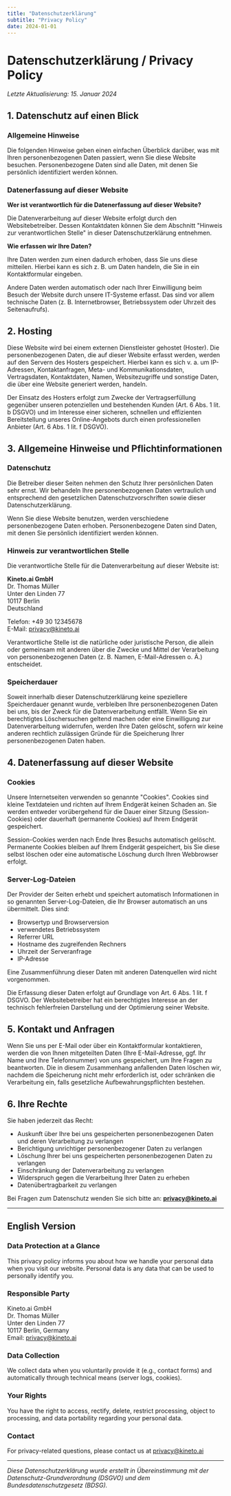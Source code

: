```yaml
---
title: "Datenschutzerklärung"
subtitle: "Privacy Policy"
date: 2024-01-01
---
```


# Datenschutzerklärung / Privacy Policy

*Letzte Aktualisierung: 15. Januar 2024*

## 1. Datenschutz auf einen Blick

### Allgemeine Hinweise
Die folgenden Hinweise geben einen einfachen Überblick darüber, was mit Ihren personenbezogenen Daten passiert, wenn Sie diese Website besuchen. Personenbezogene Daten sind alle Daten, mit denen Sie persönlich identifiziert werden können.

### Datenerfassung auf dieser Website
**Wer ist verantwortlich für die Datenerfassung auf dieser Website?**

Die Datenverarbeitung auf dieser Website erfolgt durch den Websitebetreiber. Dessen Kontaktdaten können Sie dem Abschnitt "Hinweis zur verantwortlichen Stelle" in dieser Datenschutzerklärung entnehmen.

**Wie erfassen wir Ihre Daten?**

Ihre Daten werden zum einen dadurch erhoben, dass Sie uns diese mitteilen. Hierbei kann es sich z. B. um Daten handeln, die Sie in ein Kontaktformular eingeben.

Andere Daten werden automatisch oder nach Ihrer Einwilligung beim Besuch der Website durch unsere IT-Systeme erfasst. Das sind vor allem technische Daten (z. B. Internetbrowser, Betriebssystem oder Uhrzeit des Seitenaufrufs).

## 2. Hosting

Diese Website wird bei einem externen Dienstleister gehostet (Hoster). Die personenbezogenen Daten, die auf dieser Website erfasst werden, werden auf den Servern des Hosters gespeichert. Hierbei kann es sich v. a. um IP-Adressen, Kontaktanfragen, Meta- und Kommunikationsdaten, Vertragsdaten, Kontaktdaten, Namen, Websitezugriffe und sonstige Daten, die über eine Website generiert werden, handeln.

Der Einsatz des Hosters erfolgt zum Zwecke der Vertragserfüllung gegenüber unseren potenziellen und bestehenden Kunden (Art. 6 Abs. 1 lit. b DSGVO) und im Interesse einer sicheren, schnellen und effizienten Bereitstellung unseres Online-Angebots durch einen professionellen Anbieter (Art. 6 Abs. 1 lit. f DSGVO).

## 3. Allgemeine Hinweise und Pflichtinformationen

### Datenschutz
Die Betreiber dieser Seiten nehmen den Schutz Ihrer persönlichen Daten sehr ernst. Wir behandeln Ihre personenbezogenen Daten vertraulich und entsprechend den gesetzlichen Datenschutzvorschriften sowie dieser Datenschutzerklärung.

Wenn Sie diese Website benutzen, werden verschiedene personenbezogene Daten erhoben. Personenbezogene Daten sind Daten, mit denen Sie persönlich identifiziert werden können.

### Hinweis zur verantwortlichen Stelle
Die verantwortliche Stelle für die Datenverarbeitung auf dieser Website ist:

**Kineto.ai GmbH**  
Dr. Thomas Müller  
Unter den Linden 77  
10117 Berlin  
Deutschland

Telefon: +49 30 12345678  
E-Mail: privacy@kineto.ai

Verantwortliche Stelle ist die natürliche oder juristische Person, die allein oder gemeinsam mit anderen über die Zwecke und Mittel der Verarbeitung von personenbezogenen Daten (z. B. Namen, E-Mail-Adressen o. Ä.) entscheidet.

### Speicherdauer
Soweit innerhalb dieser Datenschutzerklärung keine speziellere Speicherdauer genannt wurde, verbleiben Ihre personenbezogenen Daten bei uns, bis der Zweck für die Datenverarbeitung entfällt. Wenn Sie ein berechtigtes Löschersuchen geltend machen oder eine Einwilligung zur Datenverarbeitung widerrufen, werden Ihre Daten gelöscht, sofern wir keine anderen rechtlich zulässigen Gründe für die Speicherung Ihrer personenbezogenen Daten haben.

## 4. Datenerfassung auf dieser Website

### Cookies
Unsere Internetseiten verwenden so genannte "Cookies". Cookies sind kleine Textdateien und richten auf Ihrem Endgerät keinen Schaden an. Sie werden entweder vorübergehend für die Dauer einer Sitzung (Session-Cookies) oder dauerhaft (permanente Cookies) auf Ihrem Endgerät gespeichert.

Session-Cookies werden nach Ende Ihres Besuchs automatisch gelöscht. Permanente Cookies bleiben auf Ihrem Endgerät gespeichert, bis Sie diese selbst löschen oder eine automatische Löschung durch Ihren Webbrowser erfolgt.

### Server-Log-Dateien
Der Provider der Seiten erhebt und speichert automatisch Informationen in so genannten Server-Log-Dateien, die Ihr Browser automatisch an uns übermittelt. Dies sind:

- Browsertyp und Browserversion
- verwendetes Betriebssystem
- Referrer URL
- Hostname des zugreifenden Rechners
- Uhrzeit der Serveranfrage
- IP-Adresse

Eine Zusammenführung dieser Daten mit anderen Datenquellen wird nicht vorgenommen.

Die Erfassung dieser Daten erfolgt auf Grundlage von Art. 6 Abs. 1 lit. f DSGVO. Der Websitebetreiber hat ein berechtigtes Interesse an der technisch fehlerfreien Darstellung und der Optimierung seiner Website.

## 5. Kontakt und Anfragen

Wenn Sie uns per E-Mail oder über ein Kontaktformular kontaktieren, werden die von Ihnen mitgeteilten Daten (Ihre E-Mail-Adresse, ggf. Ihr Name und Ihre Telefonnummer) von uns gespeichert, um Ihre Fragen zu beantworten. Die in diesem Zusammenhang anfallenden Daten löschen wir, nachdem die Speicherung nicht mehr erforderlich ist, oder schränken die Verarbeitung ein, falls gesetzliche Aufbewahrungspflichten bestehen.

## 6. Ihre Rechte

Sie haben jederzeit das Recht:
- Auskunft über Ihre bei uns gespeicherten personenbezogenen Daten und deren Verarbeitung zu verlangen
- Berichtigung unrichtiger personenbezogener Daten zu verlangen
- Löschung Ihrer bei uns gespeicherten personenbezogenen Daten zu verlangen
- Einschränkung der Datenverarbeitung zu verlangen
- Widerspruch gegen die Verarbeitung Ihrer Daten zu erheben
- Datenübertragbarkeit zu verlangen

Bei Fragen zum Datenschutz wenden Sie sich bitte an: **privacy@kineto.ai**

---

## English Version

### Data Protection at a Glance

This privacy policy informs you about how we handle your personal data when you visit our website. Personal data is any data that can be used to personally identify you.

### Responsible Party
Kineto.ai GmbH  
Dr. Thomas Müller  
Unter den Linden 77  
10117 Berlin, Germany  
Email: privacy@kineto.ai

### Data Collection
We collect data when you voluntarily provide it (e.g., contact forms) and automatically through technical means (server logs, cookies).

### Your Rights
You have the right to access, rectify, delete, restrict processing, object to processing, and data portability regarding your personal data.

### Contact
For privacy-related questions, please contact us at privacy@kineto.ai

---

*Diese Datenschutzerklärung wurde erstellt in Übereinstimmung mit der Datenschutz-Grundverordnung (DSGVO) und dem Bundesdatenschutzgesetz (BDSG).*